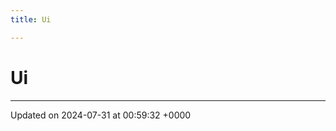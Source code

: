 ```yaml
---
title: Ui

---
```


# Ui








-------------------------------

Updated on 2024-07-31 at 00:59:32 +0000